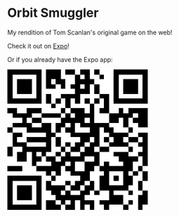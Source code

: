 # Orbit Smuggler
My rendition of Tom Scanlan's original game on the web!

Check it out on [Expo](https://expo.io/@standaddy/orbitstanish)!



Or if you already have the Expo app:

![Expo QR code](./orbitqr.png "Expo QR code")
